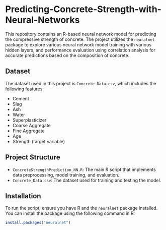 # Predicting-Concrete-Strength-with-Neural-Networks

This repository contains an R-based neural network model for predicting the compressive strength of concrete. The project utilizes the `neuralnet` package to explore various neural network model training with various hidden layers, and performance evaluation using correlation analysis for accurate predictions based on the composition of concrete.

## Dataset

The dataset used in this project is `Concrete_Data.csv`, which includes the following features:
- Cement
- Slag
- Ash
- Water
- Superplasticizer
- Coarse Aggregate
- Fine Aggregate
- Age
- Strength (target variable)

## Project Structure

- `ConcreteStrengthPrediction_NN.R`: The main R script that implements data preprocessing, model training, and evaluation.
- `Concrete_Data.csv`: The dataset used for training and testing the model.

## Installation

To run the script, ensure you have R and the `neuralnet` package installed. You can install the package using the following command in R:

```R
install.packages("neuralnet")
